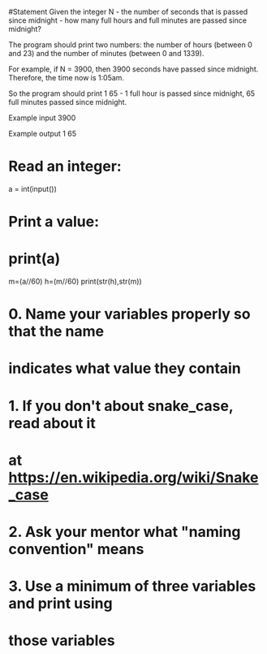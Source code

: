 #Statement
Given the integer N - the number of seconds that is passed since midnight - how many full hours and full minutes are passed since midnight?

The program should print two numbers: the number of hours (between 0 and 23) and the number of minutes (between 0 and 1339).

For example, if N = 3900, then 3900 seconds have passed since midnight. 
Therefore, the time now is 1:05am. 

So the program should print 1 65 - 1 full hour is passed since midnight, 65 full minutes passed since midnight.  

Example input
3900

Example output
1 65


# Read an integer:
a = int(input())
# Print a value:
# print(a)
m=(a//60)
h=(m//60)
print(str(h),str(m))

# 0. Name your variables properly so that the name 
#    indicates what value they contain 
# 1. If you don't about snake_case, read about it 
#    at https://en.wikipedia.org/wiki/Snake_case
# 2. Ask your mentor what "naming convention" means
# 3. Use a minimum of three variables and print using 
#    those variables 



